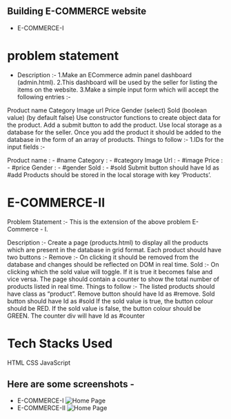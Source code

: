 ##  Building E-COMMERCE website 
* E-COMMERCE-I
# problem statement
* Description :-
1.Make an ECommerce admin panel dashboard (admin.html). 2.This dashboard will be used by the seller for listing the items on the website. 3.Make a simple input form which will accept the following entries :-

Product name
Category
Image url
Price
Gender (select)
Sold (boolean value) (by default false)
Use constructor functions to create object data for the product.
Add a submit button to add the product.
Use local storage as a database for the seller.
Once you add the product it should be added to the database in the form of an array of products.
Things to follow :-
1.IDs for the input fields :-

Product name : - #name
Category : - #category
Image Url : - #image
Price : - #price
Gender : - #gender
Sold : - #sold
Submit button should have Id as #add
Products should be stored in the local storage with key ‘Products’.
# E-COMMERCE-II
Problem Statement :-
This is the extension of the above problem E-Commerce - I.

Description :-
Create a page (products.html) to display all the products which are present in the database in grid format.
Each product should have two buttons :-
Remove :- On clicking it should be removed from the database and changes should be reflected on DOM in real time.
Sold :- On clicking which the sold value will toggle. If it is true it becomes false and vice versa.
The page should contain a counter to show the total number of products listed in real time.
Things to follow :-
The listed products should have class as “product”.
Remove button should have Id as #remove.
Sold button should have Id as #sold
If the sold value is true, the button colour should be RED.
If the sold value is false, the button colour should be GREEN.
The counter div will have Id as #counter

# Tech Stacks Used
HTML
CSS
JavaScript
## Here are some screenshots -
* E-COMMERCE-I
![Home Page](https://snipboard.io/L2h0wf.jpg)
* E-COMMERCE-II
![Home Page](https://snipboard.io/hWoAak.jpg)

